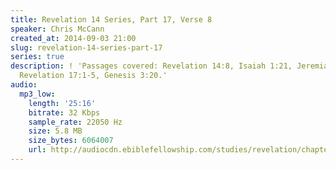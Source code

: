 ```yaml
---
title: Revelation 14 Series, Part 17, Verse 8
speaker: Chris McCann
created_at: 2014-09-03 21:00
slug: revelation-14-series-part-17
series: true
description: ! 'Passages covered: Revelation 14:8, Isaiah 1:21, Jeremiah 3:1-3,6-9,
  Revelation 17:1-5, Genesis 3:20.'
audio:
  mp3_low:
    length: '25:16'
    bitrate: 32 Kbps
    sample_rate: 22050 Hz
    size: 5.8 MB
    size_bytes: 6064007
    url: http://audiocdn.ebiblefellowship.com/studies/revelation/chapter-14/2014.09.03_McCann_-_Revelation_14_Series_Part_17.mp3
---
```

